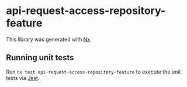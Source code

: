# api-request-access-repository-feature

This library was generated with [Nx](https://nx.dev).

## Running unit tests

Run `nx test api-request-access-repository-feature` to execute the unit tests via [Jest](https://jestjs.io).
